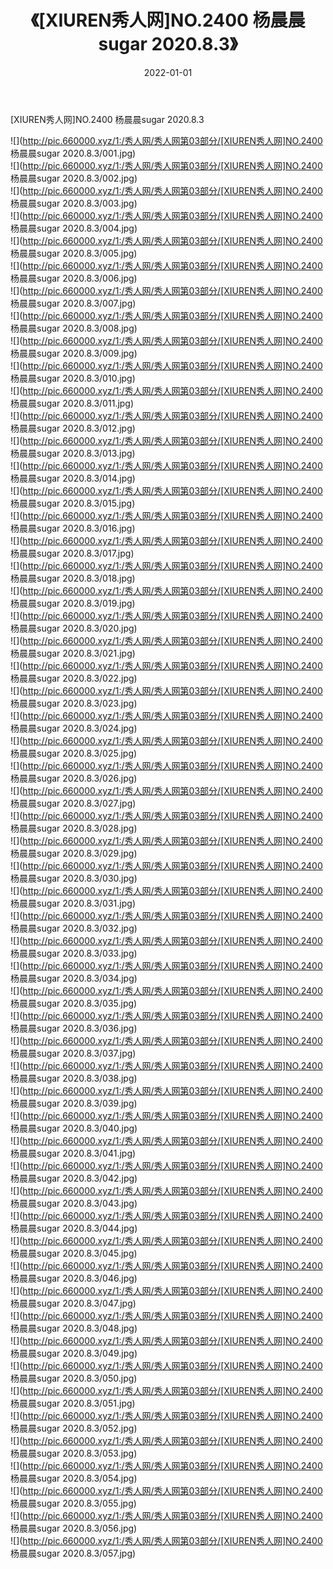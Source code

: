 ﻿---
layout: post
title:  《[XIUREN秀人网]NO.2400 杨晨晨sugar 2020.8.3》
date:   2022-01-01
img: http://pic.660000.xyz/1:/秀人网/秀人网第03部分/[XIUREN秀人网]NO.2400 杨晨晨sugar 2020.8.3/000.jpg
categories: [美女, 清纯, 唯美]
---

[XIUREN秀人网]NO.2400 杨晨晨sugar 2020.8.3

 ![](http://pic.660000.xyz/1:/秀人网/秀人网第03部分/[XIUREN秀人网]NO.2400 杨晨晨sugar 2020.8.3/001.jpg) <br>![](http://pic.660000.xyz/1:/秀人网/秀人网第03部分/[XIUREN秀人网]NO.2400 杨晨晨sugar 2020.8.3/002.jpg) <br>![](http://pic.660000.xyz/1:/秀人网/秀人网第03部分/[XIUREN秀人网]NO.2400 杨晨晨sugar 2020.8.3/003.jpg) <br>![](http://pic.660000.xyz/1:/秀人网/秀人网第03部分/[XIUREN秀人网]NO.2400 杨晨晨sugar 2020.8.3/004.jpg) <br>![](http://pic.660000.xyz/1:/秀人网/秀人网第03部分/[XIUREN秀人网]NO.2400 杨晨晨sugar 2020.8.3/005.jpg) <br>![](http://pic.660000.xyz/1:/秀人网/秀人网第03部分/[XIUREN秀人网]NO.2400 杨晨晨sugar 2020.8.3/006.jpg) <br>![](http://pic.660000.xyz/1:/秀人网/秀人网第03部分/[XIUREN秀人网]NO.2400 杨晨晨sugar 2020.8.3/007.jpg) <br>![](http://pic.660000.xyz/1:/秀人网/秀人网第03部分/[XIUREN秀人网]NO.2400 杨晨晨sugar 2020.8.3/008.jpg) <br>![](http://pic.660000.xyz/1:/秀人网/秀人网第03部分/[XIUREN秀人网]NO.2400 杨晨晨sugar 2020.8.3/009.jpg) <br>![](http://pic.660000.xyz/1:/秀人网/秀人网第03部分/[XIUREN秀人网]NO.2400 杨晨晨sugar 2020.8.3/010.jpg) <br>![](http://pic.660000.xyz/1:/秀人网/秀人网第03部分/[XIUREN秀人网]NO.2400 杨晨晨sugar 2020.8.3/011.jpg) <br>![](http://pic.660000.xyz/1:/秀人网/秀人网第03部分/[XIUREN秀人网]NO.2400 杨晨晨sugar 2020.8.3/012.jpg) <br>![](http://pic.660000.xyz/1:/秀人网/秀人网第03部分/[XIUREN秀人网]NO.2400 杨晨晨sugar 2020.8.3/013.jpg) <br>![](http://pic.660000.xyz/1:/秀人网/秀人网第03部分/[XIUREN秀人网]NO.2400 杨晨晨sugar 2020.8.3/014.jpg) <br>![](http://pic.660000.xyz/1:/秀人网/秀人网第03部分/[XIUREN秀人网]NO.2400 杨晨晨sugar 2020.8.3/015.jpg) <br>![](http://pic.660000.xyz/1:/秀人网/秀人网第03部分/[XIUREN秀人网]NO.2400 杨晨晨sugar 2020.8.3/016.jpg) <br>![](http://pic.660000.xyz/1:/秀人网/秀人网第03部分/[XIUREN秀人网]NO.2400 杨晨晨sugar 2020.8.3/017.jpg) <br>![](http://pic.660000.xyz/1:/秀人网/秀人网第03部分/[XIUREN秀人网]NO.2400 杨晨晨sugar 2020.8.3/018.jpg) <br>![](http://pic.660000.xyz/1:/秀人网/秀人网第03部分/[XIUREN秀人网]NO.2400 杨晨晨sugar 2020.8.3/019.jpg) <br>![](http://pic.660000.xyz/1:/秀人网/秀人网第03部分/[XIUREN秀人网]NO.2400 杨晨晨sugar 2020.8.3/020.jpg) <br>![](http://pic.660000.xyz/1:/秀人网/秀人网第03部分/[XIUREN秀人网]NO.2400 杨晨晨sugar 2020.8.3/021.jpg) <br>![](http://pic.660000.xyz/1:/秀人网/秀人网第03部分/[XIUREN秀人网]NO.2400 杨晨晨sugar 2020.8.3/022.jpg) <br>![](http://pic.660000.xyz/1:/秀人网/秀人网第03部分/[XIUREN秀人网]NO.2400 杨晨晨sugar 2020.8.3/023.jpg) <br>![](http://pic.660000.xyz/1:/秀人网/秀人网第03部分/[XIUREN秀人网]NO.2400 杨晨晨sugar 2020.8.3/024.jpg) <br>![](http://pic.660000.xyz/1:/秀人网/秀人网第03部分/[XIUREN秀人网]NO.2400 杨晨晨sugar 2020.8.3/025.jpg) <br>![](http://pic.660000.xyz/1:/秀人网/秀人网第03部分/[XIUREN秀人网]NO.2400 杨晨晨sugar 2020.8.3/026.jpg) <br>![](http://pic.660000.xyz/1:/秀人网/秀人网第03部分/[XIUREN秀人网]NO.2400 杨晨晨sugar 2020.8.3/027.jpg) <br>![](http://pic.660000.xyz/1:/秀人网/秀人网第03部分/[XIUREN秀人网]NO.2400 杨晨晨sugar 2020.8.3/028.jpg) <br>![](http://pic.660000.xyz/1:/秀人网/秀人网第03部分/[XIUREN秀人网]NO.2400 杨晨晨sugar 2020.8.3/029.jpg) <br>![](http://pic.660000.xyz/1:/秀人网/秀人网第03部分/[XIUREN秀人网]NO.2400 杨晨晨sugar 2020.8.3/030.jpg) <br>![](http://pic.660000.xyz/1:/秀人网/秀人网第03部分/[XIUREN秀人网]NO.2400 杨晨晨sugar 2020.8.3/031.jpg) <br>![](http://pic.660000.xyz/1:/秀人网/秀人网第03部分/[XIUREN秀人网]NO.2400 杨晨晨sugar 2020.8.3/032.jpg) <br>![](http://pic.660000.xyz/1:/秀人网/秀人网第03部分/[XIUREN秀人网]NO.2400 杨晨晨sugar 2020.8.3/033.jpg) <br>![](http://pic.660000.xyz/1:/秀人网/秀人网第03部分/[XIUREN秀人网]NO.2400 杨晨晨sugar 2020.8.3/034.jpg) <br>![](http://pic.660000.xyz/1:/秀人网/秀人网第03部分/[XIUREN秀人网]NO.2400 杨晨晨sugar 2020.8.3/035.jpg) <br>![](http://pic.660000.xyz/1:/秀人网/秀人网第03部分/[XIUREN秀人网]NO.2400 杨晨晨sugar 2020.8.3/036.jpg) <br>![](http://pic.660000.xyz/1:/秀人网/秀人网第03部分/[XIUREN秀人网]NO.2400 杨晨晨sugar 2020.8.3/037.jpg) <br>![](http://pic.660000.xyz/1:/秀人网/秀人网第03部分/[XIUREN秀人网]NO.2400 杨晨晨sugar 2020.8.3/038.jpg) <br>![](http://pic.660000.xyz/1:/秀人网/秀人网第03部分/[XIUREN秀人网]NO.2400 杨晨晨sugar 2020.8.3/039.jpg) <br>![](http://pic.660000.xyz/1:/秀人网/秀人网第03部分/[XIUREN秀人网]NO.2400 杨晨晨sugar 2020.8.3/040.jpg) <br>![](http://pic.660000.xyz/1:/秀人网/秀人网第03部分/[XIUREN秀人网]NO.2400 杨晨晨sugar 2020.8.3/041.jpg) <br>![](http://pic.660000.xyz/1:/秀人网/秀人网第03部分/[XIUREN秀人网]NO.2400 杨晨晨sugar 2020.8.3/042.jpg) <br>![](http://pic.660000.xyz/1:/秀人网/秀人网第03部分/[XIUREN秀人网]NO.2400 杨晨晨sugar 2020.8.3/043.jpg) <br>![](http://pic.660000.xyz/1:/秀人网/秀人网第03部分/[XIUREN秀人网]NO.2400 杨晨晨sugar 2020.8.3/044.jpg) <br>![](http://pic.660000.xyz/1:/秀人网/秀人网第03部分/[XIUREN秀人网]NO.2400 杨晨晨sugar 2020.8.3/045.jpg) <br>![](http://pic.660000.xyz/1:/秀人网/秀人网第03部分/[XIUREN秀人网]NO.2400 杨晨晨sugar 2020.8.3/046.jpg) <br>![](http://pic.660000.xyz/1:/秀人网/秀人网第03部分/[XIUREN秀人网]NO.2400 杨晨晨sugar 2020.8.3/047.jpg) <br>![](http://pic.660000.xyz/1:/秀人网/秀人网第03部分/[XIUREN秀人网]NO.2400 杨晨晨sugar 2020.8.3/048.jpg) <br>![](http://pic.660000.xyz/1:/秀人网/秀人网第03部分/[XIUREN秀人网]NO.2400 杨晨晨sugar 2020.8.3/049.jpg) <br>![](http://pic.660000.xyz/1:/秀人网/秀人网第03部分/[XIUREN秀人网]NO.2400 杨晨晨sugar 2020.8.3/050.jpg) <br>![](http://pic.660000.xyz/1:/秀人网/秀人网第03部分/[XIUREN秀人网]NO.2400 杨晨晨sugar 2020.8.3/051.jpg) <br>![](http://pic.660000.xyz/1:/秀人网/秀人网第03部分/[XIUREN秀人网]NO.2400 杨晨晨sugar 2020.8.3/052.jpg) <br>![](http://pic.660000.xyz/1:/秀人网/秀人网第03部分/[XIUREN秀人网]NO.2400 杨晨晨sugar 2020.8.3/053.jpg) <br>![](http://pic.660000.xyz/1:/秀人网/秀人网第03部分/[XIUREN秀人网]NO.2400 杨晨晨sugar 2020.8.3/054.jpg) <br>![](http://pic.660000.xyz/1:/秀人网/秀人网第03部分/[XIUREN秀人网]NO.2400 杨晨晨sugar 2020.8.3/055.jpg) <br>![](http://pic.660000.xyz/1:/秀人网/秀人网第03部分/[XIUREN秀人网]NO.2400 杨晨晨sugar 2020.8.3/056.jpg) <br>![](http://pic.660000.xyz/1:/秀人网/秀人网第03部分/[XIUREN秀人网]NO.2400 杨晨晨sugar 2020.8.3/057.jpg) <br>